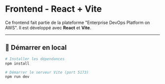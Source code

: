 # Frontend - React + Vite

Ce frontend fait partie de la plateforme "Enterprise DevOps Platform on AWS". Il est développé avec **React** et **Vite**.

---

## 🚀 Démarrer en local

```bash
# Installer les dépendances
npm install

# Démarrer le serveur Vite (port 5173)
npm run dev

